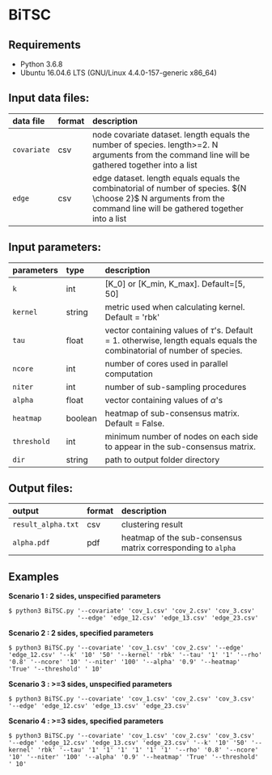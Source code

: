 # BiTSC

## Requirements
* Python 3.6.8
* Ubuntu 16.04.6 LTS (GNU/Linux 4.4.0-157-generic x86_64)

## Input data files:
| data file          | format     | description   |
| :---               | :---       | :---          |
| ```covariate```   | csv       | node covariate dataset. length  equals the number of species. length>=2. N arguments from the command line will be gathered together into a list|
| ```edge```       | csv        | edge dataset. length equals equals the combinatorial of number of species. ${N \choose 2}$ N arguments from the command line will be gathered together into a list|

## Input parameters:
| parameters       | type       | description |
| :---             | :---       | :---         |
| ```k```          | int        | \[K_0\] or \[K_min, K_max\]. Default=\[5, 50\]    |
| ```kernel```     | string     | metric used when calculating kernel. Default = 'rbk'   |
| ```tau```        | float      | vector containing values of $\tau$'s. Default = 1. otherwise, length equals equals the combinatorial of number of species. |
| ```ncore```      | int        | number of cores used in parallel computation     |
| ```niter```      | int        | number of sub-sampling procedures     |
| ```alpha```      | float      | vector containing values of $\alpha$'s   |
| ```heatmap```    | boolean    | heatmap of sub-consensus matrix. Default = False.      |
| ```threshold```  | int        | minimum number of nodes on each side to appear in the sub-consensus matrix.      |
| ```dir```        | string     | path to output folder directory  |


## Output files:
| output                 | format     | description |
| :---                   | :---       | :---          |
| ```result_alpha.txt```      | csv        | clustering result |
|```alpha.pdf``` | pdf        | heatmap of the sub-consensus matrix corresponding to ```alpha``` |


## Examples

**Scenario 1 : 2 sides, unspecified parameters**
```console
$ python3 BiTSC.py '--covariate' 'cov_1.csv' 'cov_2.csv' 'cov_3.csv' 
                   '--edge' 'edge_12.csv' 'edge_13.csv' 'edge_23.csv'    
```
**Scenario 2 : 2 sides, specified parameters**
```console
$ python3 BiTSC.py '--covariate' 'cov_1.csv' 'cov_2.csv' '--edge' 'edge_12.csv' '--k' '10' '50' '--kernel' 'rbk' '--tau' '1' '1' '--rho' '0.8' '--ncore' '10' '--niter' '100' '--alpha' '0.9' '--heatmap' 'True' '--threshold' ' 10'
```

**Scenario 3 : >=3 sides, unspecified parameters**
```console
$ python3 BiTSC.py '--covariate' 'cov_1.csv' 'cov_2.csv' 'cov_3.csv' '--edge' 'edge_12.csv' 'edge_13.csv' 'edge_23.csv'   
```
**Scenario 4 : >=3 sides, specified parameters**
```console
$ python3 BiTSC.py '--covariate' 'cov_1.csv' 'cov_2.csv' 'cov_3.csv' '--edge' 'edge_12.csv' 'edge_13.csv' 'edge_23.csv' '--k' '10' '50' '--kernel' 'rbk' '--tau' '1' '1' '1' '1' '1' '1' '--rho' '0.8' '--ncore' '10' '--niter' '100' '--alpha' '0.9' '--heatmap' 'True' '--threshold' ' 10'      
```
